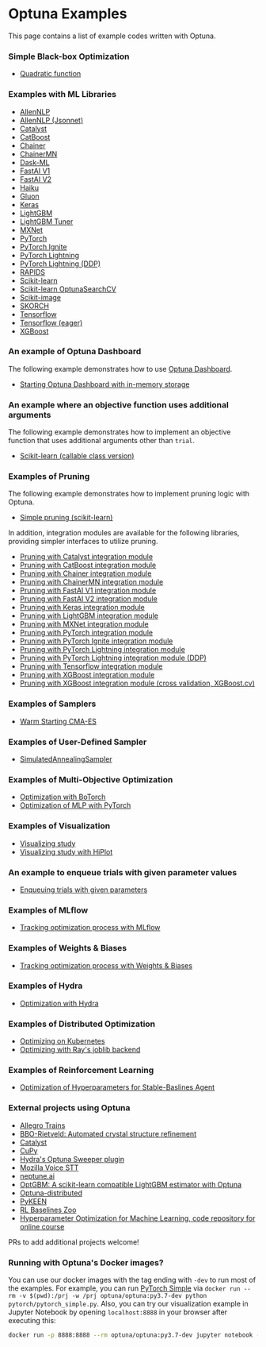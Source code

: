 Optuna Examples
================

This page contains a list of example codes written with Optuna.

### Simple Black-box Optimization

* [Quadratic function](./quadratic_simple.py)

### Examples with ML Libraries

* [AllenNLP](./allennlp/allennlp_simple.py)
* [AllenNLP (Jsonnet)](./allennlp/allennlp_jsonnet.py)
* [Catalyst](./pytorch/catalyst_simple.py)
* [CatBoost](./catboost/catboost_simple.py)
* [Chainer](./chainer/chainer_simple.py)
* [ChainerMN](./chainer/chainermn_simple.py)
* [Dask-ML](./dask_ml/dask_ml_simple.py)
* [FastAI V1](./fastai/fastaiv1_simple.py)
* [FastAI V2](./fastai/fastaiv2_simple.py)
* [Haiku](./haiku/haiku_simple.py)
* [Gluon](./mxnet/gluon_simple.py)
* [Keras](./keras/keras_simple.py)
* [LightGBM](./lightgbm/lightgbm_simple.py)
* [LightGBM Tuner](./lightgbm/lightgbm_tuner_simple.py)
* [MXNet](./mxnet/mxnet_simple.py)
* [PyTorch](./pytorch/pytorch_simple.py)
* [PyTorch Ignite](./pytorch/pytorch_ignite_simple.py)
* [PyTorch Lightning](./pytorch/pytorch_lightning_simple.py)
* [PyTorch Lightning (DDP)](./pytorch/pytorch_lightning_ddp.py)
* [RAPIDS](./rapids_simple.py)
* [Scikit-learn](./sklearn/sklearn_simple.py)
* [Scikit-learn OptunaSearchCV](./sklearn/sklearn_optuna_search_cv_simple.py)
* [Scikit-image](./skimage/skimage_lbp_simple.py)
* [SKORCH](./pytorch/skorch_simple.py)
* [Tensorflow](./tensorflow/tensorflow_estimator_simple.py)
* [Tensorflow (eager)](./tensorflow/tensorflow_eager_simple.py)
* [XGBoost](./xgboost/xgboost_simple.py)


### An example of Optuna Dashboard

The following example demonstrates how to use [Optuna Dashboard](https://github.com/optuna/optuna-dashboard).

* [Starting Optuna Dashboard with in-memory storage](./dashboard/run_server_simple.py)

### An example where an objective function uses additional arguments

The following example demonstrates how to implement an objective function that uses additional arguments other than `trial`.
* [Scikit-learn (callable class version)](./sklearn/sklearn_additional_args.py)

### Examples of Pruning

The following example demonstrates how to implement pruning logic with Optuna.

* [Simple pruning (scikit-learn)](./simple_pruning.py)

In addition, integration modules are available for the following libraries, providing simpler interfaces to utilize pruning.

* [Pruning with Catalyst integration module](./pytorch/catalyst_simple.py)
* [Pruning with CatBoost integration module](./catboost/catboost_pruning.py)
* [Pruning with Chainer integration module](./chainer/chainer_integration.py)
* [Pruning with ChainerMN integration module](./chainer/chainermn_integration.py)
* [Pruning with FastAI V1 integration module](./fastai/fastaiv1_simple.py)
* [Pruning with FastAI V2 integration module](./fastai/fastaiv2_simple.py)
* [Pruning with Keras integration module](./keras/keras_integration.py)
* [Pruning with LightGBM integration module](./lightgbm/lightgbm_integration.py)
* [Pruning with MXNet integration module](./mxnet/mxnet_integration.py)
* [Pruning with PyTorch integration module](./pytorch/pytorch_simple.py)
* [Pruning with PyTorch Ignite integration module](./pytorch/pytorch_ignite_simple.py)
* [Pruning with PyTorch Lightning integration module](./pytorch/pytorch_lightning_simple.py)
* [Pruning with PyTorch Lightning integration module (DDP)](./pytorch/pytorch_lightning_ddp.py)
* [Pruning with Tensorflow integration module](./tensorflow/tensorflow_estimator_integration.py)
* [Pruning with XGBoost integration module](./xgboost/xgboost_integration.py)
* [Pruning with XGBoost integration module (cross validation, XGBoost.cv)](./xgboost/xgboost_cv_integration.py)

### Examples of Samplers

* [Warm Starting CMA-ES](./samplers/warm_starting_cma.py)

### Examples of User-Defined Sampler

* [SimulatedAnnealingSampler](./samplers/simulated_annealing_sampler.py)

### Examples of Multi-Objective Optimization

* [Optimization with BoTorch](./multi_objective/botorch_simple.py)
* [Optimization of MLP with PyTorch](./multi_objective/pytorch_simple.py)

### Examples of Visualization

* [Visualizing study](https://colab.research.google.com/github/optuna/optuna-examples/blob/main/visualization/plot_study.ipynb)
* [Visualizing study with HiPlot](https://colab.research.google.com/github/optuna/optuna-examples/blob/main/hiplot/plot_study.ipynb)

### An example to enqueue trials with given parameter values

* [Enqueuing trials with given parameters](./enqueue_trial.py)

### Examples of MLflow

* [Tracking optimization process with MLflow](./mlflow/keras_mlflow.py)

### Examples of Weights & Biases

* [Tracking optimization process with Weights & Biases](./wandb/wandb_integration.py)

### Examples of Hydra

* [Optimization with Hydra](./hydra/simple.py)

### Examples of Distributed Optimization

* [Optimizing on Kubernetes](./kubernetes/README.md)
* [Optimizing with Ray's joblib backend](./ray_joblib.py)

### Examples of Reinforcement Learning

* [Optimization of Hyperparameters for Stable-Baslines Agent](./rl/sb3_simple.py)

### External projects using Optuna

* [Allegro Trains](https://github.com/allegroai/trains)
* [BBO-Rietveld: Automated crystal structure refinement](https://github.com/quantumbeam/BBO-Rietveld)
* [Catalyst](https://github.com/catalyst-team/catalyst)
* [CuPy](https://github.com/cupy/cupy)
* [Hydra's Optuna Sweeper plugin](https://hydra.cc/docs/next/plugins/optuna_sweeper/)
* [Mozilla Voice STT](https://github.com/mozilla/DeepSpeech)
* [neptune.ai](https://neptune.ai)
* [OptGBM: A scikit-learn compatible LightGBM estimator with Optuna](https://github.com/Y-oHr-N/OptGBM)
* [Optuna-distributed](https://github.com/xadrianzetx/optuna-distributed)
* [PyKEEN](https://github.com/pykeen/pykeen)
* [RL Baselines Zoo](https://github.com/DLR-RM/rl-baselines3-zoo)
* [Hyperparameter Optimization for Machine Learning, code repository for online course](https://github.com/solegalli/hyperparameter-optimization)

PRs to add additional projects welcome!

### Running with Optuna's Docker images?
You can use our docker images with the tag ending with `-dev` to run most of the examples.
For example, you can run [PyTorch Simple](./pytorch/pytorch_simple.py) via `docker run --rm -v $(pwd):/prj -w /prj optuna/optuna:py3.7-dev python pytorch/pytorch_simple.py`.
Also, you can try our visualization example in Jupyter Notebook by opening `localhost:8888` in your browser after executing this:

```bash
docker run -p 8888:8888 --rm optuna/optuna:py3.7-dev jupyter notebook --allow-root --no-browser --port 8888 --ip 0.0.0.0 --NotebookApp.token='' --NotebookApp.password=''
```
